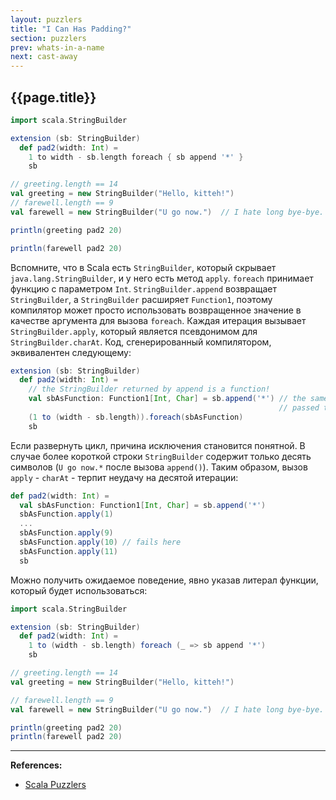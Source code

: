 ```yaml
---
layout: puzzlers
title: "I Can Has Padding?"
section: puzzlers
prev: whats-in-a-name
next: cast-away
---
```


## {{page.title}}

```scala mdoc:silent
import scala.StringBuilder

extension (sb: StringBuilder)
  def pad2(width: Int) =
    1 to width - sb.length foreach { sb append '*' }
    sb

// greeting.length == 14
val greeting = new StringBuilder("Hello, kitteh!")
// farewell.length == 9
val farewell = new StringBuilder("U go now.")  // I hate long bye-bye.
```

```scala mdoc
println(greeting pad2 20)
```

```scala mdoc:crash
println(farewell pad2 20)
```

Вспомните, что в Scala есть `StringBuilder`, который скрывает `java.lang.StringBuilder`, и у него есть метод `apply`. 
`foreach` принимает функцию с параметром `Int`. 
`StringBuilder.append` возвращает `StringBuilder`, 
а `StringBuilder` расширяет `Function1`, 
поэтому компилятор может просто использовать возвращенное значение в качестве аргумента для вызова `foreach`. 
Каждая итерация вызывает `StringBuilder.apply`, который является псевдонимом для `StringBuilder.charAt`. 
Код, сгенерированный компилятором, эквивалентен следующему:

```scala
extension (sb: StringBuilder)
  def pad2(width: Int) =
    // the StringBuilder returned by append is a function!
    val sbAsFunction: Function1[Int, Char] = sb.append('*') // the same sb that was 
                                                            // passed to Padder
    (1 to (width - sb.length)).foreach(sbAsFunction)
    sb
```

Если развернуть цикл, причина исключения становится понятной. 
В случае более короткой строки `StringBuilder` содержит только десять символов (`U go now.*` после вызова `append()`). 
Таким образом, вызов `apply` - `charAt` - терпит неудачу на десятой итерации:

```scala
def pad2(width: Int) =
  val sbAsFunction: Function1[Int, Char] = sb.append('*')
  sbAsFunction.apply(1)
  ...
  sbAsFunction.apply(9)
  sbAsFunction.apply(10) // fails here
  sbAsFunction.apply(11)
  sb
```

Можно получить ожидаемое поведение, явно указав литерал функции, который будет использоваться:

```scala mdoc:reset:silent
import scala.StringBuilder

extension (sb: StringBuilder)
  def pad2(width: Int) =
    1 to (width - sb.length) foreach (_ => sb append '*')
    sb

// greeting.length == 14
val greeting = new StringBuilder("Hello, kitteh!")

// farewell.length == 9
val farewell = new StringBuilder("U go now.")  // I hate long bye-bye.
```

```scala mdoc
println(greeting pad2 20)
println(farewell pad2 20)
```


---

**References:**
- [Scala Puzzlers](https://scalapuzzlers.com/index.html#pzzlr-027)
